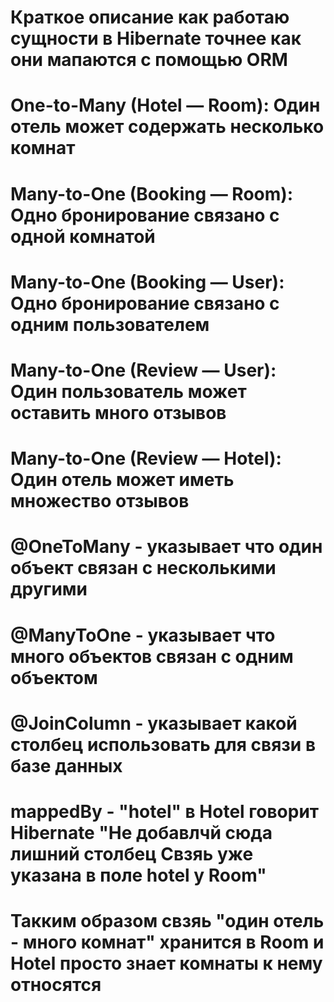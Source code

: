 # Краткое описание как работаю сущности в Hibernate точнее как они мапаются с помощью ORM

# One-to-Many (Hotel — Room): Один отель может содержать несколько комнат

# Many-to-One (Booking — Room): Одно бронирование связано с одной комнатой

# Many-to-One (Booking — User): Одно бронирование связано с одним пользователем

# Many-to-One (Review — User): Один пользователь может оставить много отзывов

# Many-to-One (Review — Hotel): Один отель может иметь множество отзывов



# @OneToMany - указывает что один объект связан с несколькими другими
# @ManyToOne - указывает что много объектов связан с одним объектом
# @JoinColumn - указывает какой столбец использовать для связи в базе данных
# mappedBy - "hotel" в Hotel говорит Hibernate "Не добавлчй сюда лишний столбец Свзяь уже указана в поле hotel у Room"
# Такким образом свзяь "один отель - много комнат" хранится в Room и Hotel просто знает комнаты к нему относятся

